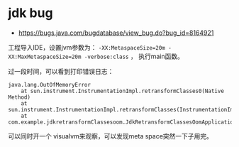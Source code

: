 # jdk bug

* https://bugs.java.com/bugdatabase/view_bug.do?bug_id=8164921

工程导入IDE，设置jvm参数为： `-XX:MetaspaceSize=20m -XX:MaxMetaspaceSize=20m -verbose:class` ， 执行main函数。

过一段时间，可以看到打印错误日志：

```
java.lang.OutOfMemoryError
	at sun.instrument.InstrumentationImpl.retransformClasses0(Native Method)
	at sun.instrument.InstrumentationImpl.retransformClasses(InstrumentationImpl.java:144)
	at com.example.jdkretransformClassesoom.JdkRetransformClassesOomApplication.main(JdkRetransformClassesOomApplication.java:46)
```

可以同时开一个 visualvm来观察，可以发现meta space突然一下子用完。